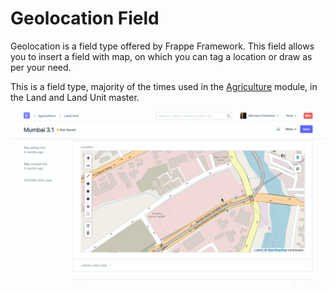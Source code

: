 
# Geolocation Field



Geolocation is a field type offered by Frappe Framework. This field allows you to insert a field with map, on which you can tag a location or draw as per your need.


This is a field type, majority of the times used in the [Agriculture](/docs/en/agriculture) module, in the Land and Land Unit master.


![geolocation field](/files/geolocation-field.gif)




